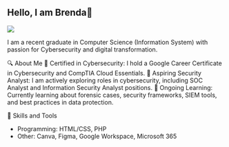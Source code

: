 ## Hello, I am Brenda👋
<a href="https://www.linkedin.com/in/brndtalp/">
<img src="https://img.shields.io/badge/-LinkedIn-0072b1?&style=for-the-badge&logo=linkedin&logoColor=white" />
</a>

I am a recent graduate in Computer Science (Information System) with passion for Cybersecurity and digital transformation. 

🔍 About Me
📜 Certified in Cybersecurity: I hold a Google Career Certificate in Cybersecurity and CompTIA Cloud Essentials.
💼 Aspiring Security Analyst: I am actively exploring roles in cybersecurity, including SOC Analyst and Information Security Analyst positions.
🌱 Ongoing Learning: Currently learning about forensic cases, security frameworks, SIEM tools, and best practices in data protection.

🔧 Skills and Tools
- Programming: HTML/CSS, PHP
- Other: Canva, Figma, Google Workspace, Microsoft 365
  
<!--
- Programming: Python, PHP, HTML/CSS, JavaScript
- Cybersecurity Tools: Splunk, Google Chronicles, Intrusion Detection Systems (IDS)
- Cloud Technologies: Google Cloud, basic knowledge in cloud security
- Other: Git, Figma, Google Workspace, familiarity with the CIA triad and NIST framework
-->
